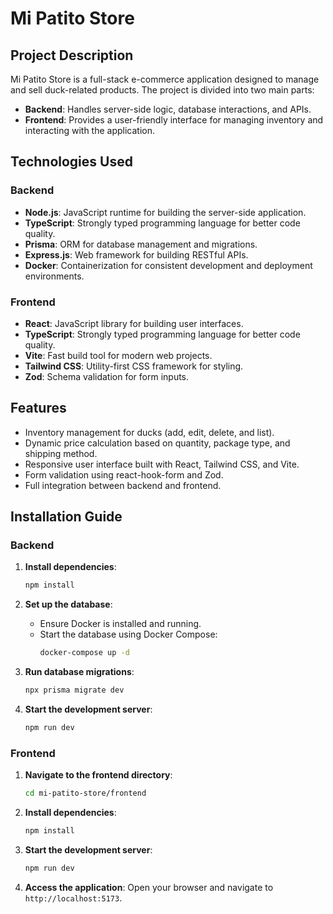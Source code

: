 # Mi Patito Store

## Project Description
Mi Patito Store is a full-stack e-commerce application designed to manage and sell duck-related products. The project is divided into two main parts:

- **Backend**: Handles server-side logic, database interactions, and APIs.
- **Frontend**: Provides a user-friendly interface for managing inventory and interacting with the application.

## Technologies Used

### Backend
- **Node.js**: JavaScript runtime for building the server-side application.
- **TypeScript**: Strongly typed programming language for better code quality.
- **Prisma**: ORM for database management and migrations.
- **Express.js**: Web framework for building RESTful APIs.
- **Docker**: Containerization for consistent development and deployment environments.

### Frontend
- **React**: JavaScript library for building user interfaces.
- **TypeScript**: Strongly typed programming language for better code quality.
- **Vite**: Fast build tool for modern web projects.
- **Tailwind CSS**: Utility-first CSS framework for styling.
- **Zod**: Schema validation for form inputs.

## Features
- Inventory management for ducks (add, edit, delete, and list).
- Dynamic price calculation based on quantity, package type, and shipping method.
- Responsive user interface built with React, Tailwind CSS, and Vite.
- Form validation using react-hook-form and Zod.
- Full integration between backend and frontend.

## Installation Guide

### Backend

1. **Install dependencies**:
   ```bash
   npm install
   ```

2. **Set up the database**:
   - Ensure Docker is installed and running.
   - Start the database using Docker Compose:
     ```bash
     docker-compose up -d
     ```

3. **Run database migrations**:
   ```bash
   npx prisma migrate dev
   ```

4. **Start the development server**:
   ```bash
   npm run dev
   ```

### Frontend
1. **Navigate to the frontend directory**:
   ```bash
   cd mi-patito-store/frontend
   ```

2. **Install dependencies**:
   ```bash
   npm install
   ```

3. **Start the development server**:
   ```bash
   npm run dev
   ```

4. **Access the application**:
   Open your browser and navigate to `http://localhost:5173`.